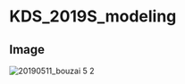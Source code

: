 # KDS_2019S_modeling

## Image
![20190511_bouzai 5 2](https://user-images.githubusercontent.com/36892148/72201501-162de000-3498-11ea-86b3-a3b73e535b41.PNG)
